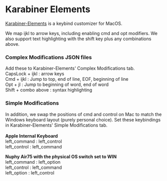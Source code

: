 # Karabiner Elements
[Karabiner-Elements](https://karabiner-elements.pqrs.org/) is a keybind 
customizer for MacOS. 

We map ijkl to arrow keys, including enabling 
cmd and opt modifiers. We also support text highlighting with the shift key
plus any combinations above.

### Complex Modifications JSON files
Add these to Karabiner-Elements' Complex Modifications tab. <br>
CapsLock + ijkl : arrow keys <br>
Cmd + ijkl : Jump to top, end of line, EOF, beginning of line <br>
Opt + jl : Jump to beginning of word, end of word <br>
Shift + combo above : syntax highlighting <br>

### Simple Modifications
In addition, we swap the positions of cmd and control on Mac to match 
the Windows keyboard layout (purely personal choice). Set these
keybindings in Karabiner-Elements' Simple Modifications tab. <br><br>
**Apple Internal Keyboard** <br>
left_command : left_control <br>
left_control : left_command <br>

**Nuphy Air75 with the physical OS switch set to WIN**<br>
left_command : left_option <br>
left_control : left_command <br>
left_option : left_control



